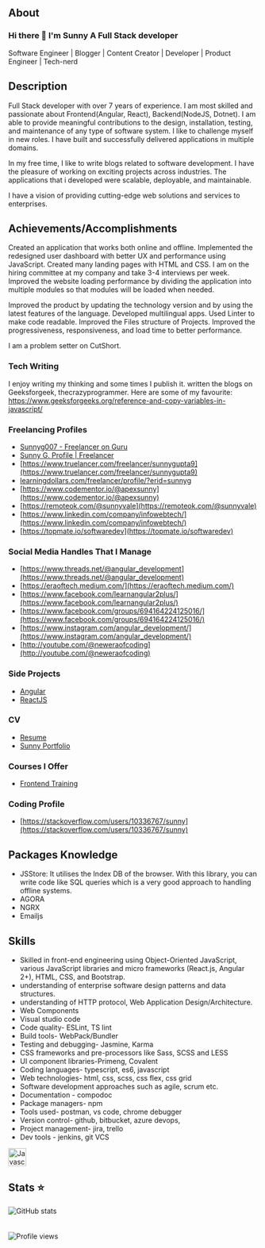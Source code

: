 ## About
### Hi there 👋 I'm Sunny A Full Stack developer
Software Engineer | Blogger | Content Creator | Developer | Product Engineer | Tech-nerd

## Description
Full Stack developer with over 7 years of experience. I am most skilled and passionate about Frontend(Angular, React), Backend(NodeJS, Dotnet). I am able to provide meaningful contributions to the design, installation, testing, and maintenance of any type of software system.  I like to challenge myself in new roles. I have built and successfully delivered applications in multiple domains.

In my free time, I like to write blogs related to software development.  I have the pleasure of working on exciting projects across industries. The applications that i developed were scalable, deployable, and maintainable.

I have a vision of providing cutting-edge web solutions and services to enterprises. 

## Achievements/Accomplishments
Created an application that works both online and offline. 
Implemented the redesigned user dashboard with better UX and performance using JavaScript.
Created many landing pages with HTML and CSS.
I am on the hiring committee at my company and take 3-4 interviews per week. 
Improved the website loading performance by dividing the application into multiple modules so that modules will be loaded when needed.

Improved the product by updating the technology version and by using the latest features of the language.
Developed multilingual apps.
Used Linter to make code readable.
Improved the Files structure of Projects.
Improved the progressiveness, responsiveness, and load time to better performance.

I am a problem setter on CutShort.

### Tech Writing
I enjoy writing my thinking and some times I publish it. written the blogs on Geeksforgeek, thecrazyprogrammer. Here are some of my favourite:
https://www.geeksforgeeks.org/reference-and-copy-variables-in-javascript/

### Freelancing Profiles
* [Sunnyg007 - Freelancer on Guru](https://www.guru.com/freelancers/sunnyg007)
* [Sunny G. Profile | Freelancer](https://www.freelancer.in/u/Sunnyvales0909)
* [https://www.truelancer.com/freelancer/sunnygupta9](https://www.truelancer.com/freelancer/sunnygupta9)
* [learningdollars.com/freelancer/profile/?erid=sunnyg](http://learningdollars.com/freelancer/profile/?erid=sunnyg)
* [https://www.codementor.io/@apexsunny](https://www.codementor.io/@apexsunny)
* [https://remoteok.com/@sunnyvale](https://remoteok.com/@sunnyvale)
* [https://www.linkedin.com/company/infowebtech/](https://www.linkedin.com/company/infowebtech/)
* [https://topmate.io/softwaredev](https://topmate.io/softwaredev)

### Social Media Handles That I Manage
* [https://www.threads.net/@angular_development](https://www.threads.net/@angular_development)
* [https://eraoftech.medium.com/](https://eraoftech.medium.com/)
* [https://www.facebook.com/learnangular2plus/](https://www.facebook.com/learnangular2plus/)
* [https://www.facebook.com/groups/694164224125016/](https://www.facebook.com/groups/694164224125016/)
* [https://www.instagram.com/angular_development/](https://www.instagram.com/angular_development/)
* [http://youtube.com/@neweraofcoding](http://youtube.com/@neweraofcoding)

### Side Projects
* [Angular](https://breezy-debt-856.notion.site/e74d39b91a0b45db86ccf98980ae272b?v=8d485a4a2f1546aa8b33375ab8123bb9)
* [ReactJS](https://breezy-debt-856.notion.site/a11886c4bcfa4dc289720fc9815f1850?v=8e2f216fa2624e9ab96f256d616f0f8c)

### CV
* [Resume](https://breezy-debt-856.notion.site/Resume-a819871c4cec4dcba0d0bfedb71063dd)
* [Sunny Portfolio](https://sunnyportfolio-cv.carrd.co/)

### Courses I Offer
* [Frontend Training](https://beginner-to-pro-training.vercel.app/)

### Coding Profile
* [https://stackoverflow.com/users/10336767/sunny](https://stackoverflow.com/users/10336767/sunny)

## Packages Knowledge
* JSStore: It utilises the Index DB of the browser. With this library, you can write code like SQL queries which is a very good approach to handling offline systems.
* AGORA 
* NGRX 
* Emailjs

## Skills
* Skilled in front-end engineering using Object-Oriented JavaScript, various JavaScript libraries and micro frameworks (React.js, Angular 2+), HTML, CSS, and Bootstrap.
* understanding of enterprise software design patterns and data structures.
* understanding of HTTP protocol, Web Application Design/Architecture.
* Web Components
* Visual studio code
* Code quality- ESLint, TS lint
* Build tools- WebPack/Bundler
* Testing and debugging- Jasmine, Karma 
* CSS frameworks and pre-processors like Sass, SCSS and LESS
* UI component libraries-Primeng, Covalent
* Coding languages- typescript, es6, javascript
* Web technologies- html, css, scss, css flex, css grid
* Software development approaches such as agile, scrum etc.
* Documentation - compodoc
* Package managers- npm
* Tools used- postman, vs code, chrome debugger
* Version control- github, bitbucket, azure devops,
* Project management- jira, trello
* Dev tools - jenkins, git VCS

<p align="left">
<a href="https://developer.mozilla.org/en-US/docs/Web/JavaScript" target="_blank" rel="noreferrer"><img src="https://raw.githubusercontent.com/danielcranney/readme-generator/main/public/icons/skills/javascript-colored.svg" width="36" height="36" alt="Javascript" /></a>
</p>

## Stats :star:

![GitHub stats](https://github-readme-stats.vercel.app/api?username=sunny7899&show_icons=true&theme=gotham)  
<br></br>
![Profile views](https://komarev.com/ghpvc/?username=sunny7899) 


